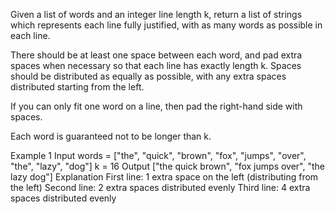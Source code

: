 Given a list of words and an integer line length k, return a list of strings which represents each line fully justified, with as many words as possible in each line.

There should be at least one space between each word, and pad extra spaces when necessary so that each line has exactly length k. Spaces should be distributed as equally as possible, with any extra spaces distributed starting from the left.

If you can only fit one word on a line, then pad the right-hand side with spaces.

Each word is guaranteed not to be longer than k.

Example 1
Input
words = ["the", "quick", "brown", "fox", "jumps", "over", "the", "lazy", "dog"]
k = 16
Output
["the  quick brown", "fox  jumps  over", "the   lazy   dog"]
Explanation
First line: 1 extra space on the left (distributing from the left)
Second line: 2 extra spaces distributed evenly
Third line: 4 extra spaces distributed evenly

